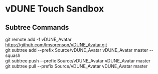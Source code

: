 # vDUNE Touch Sandbox

## Subtree Commands
git remote add -f vDUNE_Avatar https://github.com/lmsorenson/vDUNE_Avatar.git  
git subtree add --prefix Source/vDUNE_Avatar vDUNE_Avatar master --squash  
git subtree push --prefix Source/vDUNE_Avatar vDUNE_Avatar master  
git subtree pull --prefix Source/vDUNE_Avatar vDUNE_Avatar master
